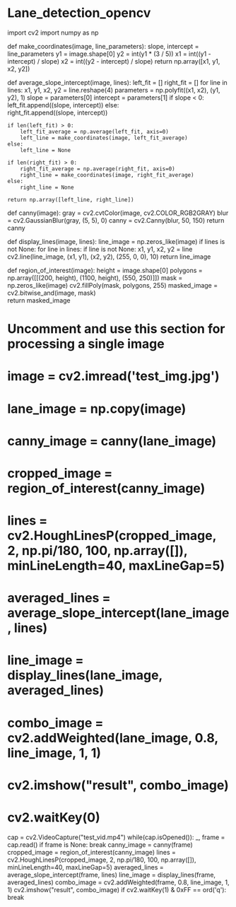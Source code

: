 # Lane_detection_opencv
import cv2
import numpy as np 

def make_coordinates(image, line_parameters):
    slope, intercept = line_parameters
    y1 = image.shape[0]
    y2 = int(y1 * (3 / 5))
    x1 = int((y1 - intercept) / slope)
    x2 = int((y2 - intercept) / slope)
    return np.array([x1, y1, x2, y2])

def average_slope_intercept(image, lines):
    left_fit = []
    right_fit = []
    for line in lines:
        x1, y1, x2, y2 = line.reshape(4)
        parameters = np.polyfit((x1, x2), (y1, y2), 1)
        slope = parameters[0]
        intercept = parameters[1] 
        if slope < 0:
            left_fit.append((slope, intercept))
        else:  
            right_fit.append((slope, intercept))


    if len(left_fit) > 0:
        left_fit_average = np.average(left_fit, axis=0)
        left_line = make_coordinates(image, left_fit_average)
    else:
        left_line = None

    if len(right_fit) > 0:
        right_fit_average = np.average(right_fit, axis=0)
        right_line = make_coordinates(image, right_fit_average)
    else:
        right_line = None

    return np.array([left_line, right_line])

def canny(image):
    gray = cv2.cvtColor(image, cv2.COLOR_RGB2GRAY)
    blur = cv2.GaussianBlur(gray, (5, 5), 0)
    canny = cv2.Canny(blur, 50, 150)
    return canny

def display_lines(image, lines):
    line_image = np.zeros_like(image)
    if lines is not None:
        for line in lines:
            if line is not None:
                x1, y1, x2, y2 = line
                cv2.line(line_image, (x1, y1), (x2, y2), (255, 0, 0), 10)
    return line_image    

def region_of_interest(image):
    height = image.shape[0]
    polygons = np.array([[(200, height), (1100, height), (550, 250)]])
    mask = np.zeros_like(image)
    cv2.fillPoly(mask, polygons, 255)
    masked_image = cv2.bitwise_and(image, mask)  
    return masked_image

# Uncomment and use this section for processing a single image
# image = cv2.imread('test_img.jpg')
# lane_image = np.copy(image)
# canny_image = canny(lane_image)
# cropped_image = region_of_interest(canny_image)
# lines = cv2.HoughLinesP(cropped_image, 2, np.pi/180, 100, np.array([]), minLineLength=40, maxLineGap=5)
# averaged_lines = average_slope_intercept(lane_image, lines)
# line_image = display_lines(lane_image, averaged_lines)
# combo_image = cv2.addWeighted(lane_image, 0.8, line_image, 1, 1)
# cv2.imshow("result", combo_image)
# cv2.waitKey(0)

cap = cv2.VideoCapture("test_vid.mp4")
while(cap.isOpened()):
    _, frame = cap.read()
    if frame is None:
        break
    canny_image = canny(frame)
    cropped_image = region_of_interest(canny_image)
    lines = cv2.HoughLinesP(cropped_image, 2, np.pi/180, 100, np.array([]), minLineLength=40, maxLineGap=5)
    averaged_lines = average_slope_intercept(frame, lines)
    line_image = display_lines(frame, averaged_lines)
    combo_image = cv2.addWeighted(frame, 0.8, line_image, 1, 1) 
    cv2.imshow("result", combo_image)
    if cv2.waitKey(1) & 0xFF == ord('q'):
        break
